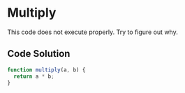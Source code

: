 # Multiply

This code does not execute properly. Try to figure out why.

## Code Solution 

```js
function multiply(a, b) {
  return a * b;
}

```